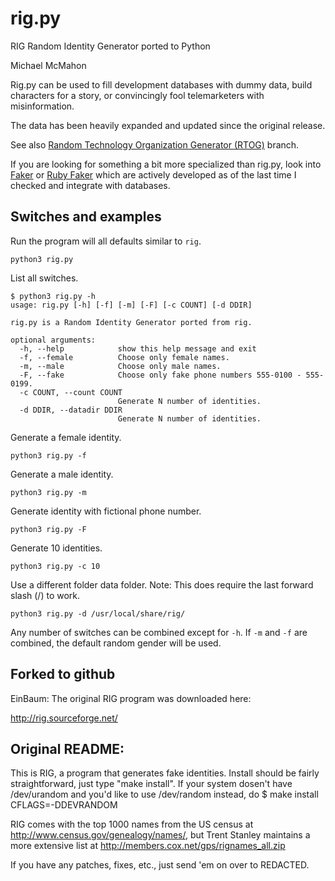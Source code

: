 # rig.py

RIG Random Identity Generator ported to Python

Michael McMahon

Rig.py can be used to fill development databases with dummy data, build characters for a
story, or convincingly fool telemarketers with misinformation.

The data has been heavily expanded and updated since the original release.

See also [Random Technology Organization Generator (RTOG)](https://github.com/TechnologyClassroom/rig.py/tree/technology-organization-gen) branch.

If you are looking for something a bit more specialized than rig.py, look into [Faker](https://github.com/joke2k/faker) or [Ruby Faker](https://github.com/faker-ruby/faker) which are actively developed as of the last time I checked and integrate with databases.

## Switches and examples

Run the program will all defaults similar to ```rig```.

```python3 rig.py```

List all switches.

```
$ python3 rig.py -h
usage: rig.py [-h] [-f] [-m] [-F] [-c COUNT] [-d DDIR]

rig.py is a Random Identity Generator ported from rig.

optional arguments:
  -h, --help            show this help message and exit
  -f, --female          Choose only female names.
  -m, --male            Choose only male names.
  -F, --fake            Choose only fake phone numbers 555-0100 - 555-0199.
  -c COUNT, --count COUNT
                        Generate N number of identities.
  -d DDIR, --datadir DDIR
                        Generate N number of identities.
```

Generate a female identity.

```python3 rig.py -f```

Generate a male identity.

```python3 rig.py -m```

Generate identity with fictional phone number.

```python3 rig.py -F```

Generate 10 identities.

```python3 rig.py -c 10```

Use a different folder data folder.  Note: This does require the last forward
slash (/) to work.

```python3 rig.py -d /usr/local/share/rig/```

Any number of switches can be combined except for ```-h```.  If ```-m``` and
```-f``` are combined, the default random gender will be used.

## Forked to github

EinBaum: The original RIG program was downloaded here:

http://rig.sourceforge.net/

## Original README:

This is RIG, a program that generates fake identities. Install should be
fairly straightforward, just type "make install". If your system dosen't 
have /dev/urandom and you'd like to use /dev/random instead, do
$ make install CFLAGS=-DDEVRANDOM

RIG comes with the top 1000 names from the US census at 
http://www.census.gov/genealogy/names/, but Trent Stanley maintains a 
more extensive list at http://members.cox.net/gps/rignames_all.zip

If you have any patches, fixes, etc., just send 'em on over to
REDACTED.
